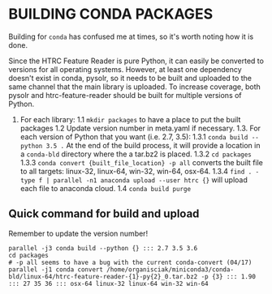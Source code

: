 # BUILDING CONDA PACKAGES

Building for `conda` has confused me at times, so it's worth noting how it is done.

Since the HTRC Feature Reader is pure Python, it can easily be converted to versions for all operating systems. However, at least one dependency doesn't exist in conda, pysolr, so it needs to be built and uploaded to the same channel that the main library is uploaded. To increase coverage, both pysolr and htrc-feature-reader should be built for multiple versions of Python.

1. For each library:
	1.1 `mkdir packages` to have a place to put the built packages
	1.2 Update version number in meta.yaml if necessary.
	1.3. For each version of Python that you want (i.e. 2.7, 3.5):
		1.3.1 `conda build --python 3.5 .` At the end of the build process, it will provide a location in a `conda-bld` directory where the a tar.bz2 is placed.
		1.3.2 `cd packages`
		1.3.3 `conda convert {built_file_location} -p all` converts the built file to all targets: linux-32, linux-64, win-32, win-64, osx-64.
		1.3.4 `find . -type f | parallel -n1 anaconda upload --user htrc {}` will upload each file to anaconda cloud.
	1.4 `conda build purge`

## Quick command for build and upload

Remember to update the version number!

```
parallel -j3 conda build --python {} ::: 2.7 3.5 3.6
cd packages
# -p all seems to have a bug with the current conda-convert (04/17)
parallel -j1 conda convert /home/organisciak/miniconda3/conda-bld/linux-64/htrc-feature-reader-{1}-py{2}_0.tar.bz2 -p {3} ::: 1.90 ::: 27 35 36 ::: osx-64 linux-32 linux-64 win-32 win-64
```
